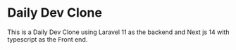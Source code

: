 # Daily Dev Clone

This is a Daily Dev Clone using Laravel 11 as the backend and Next js 14 with typescript as the Front end.
